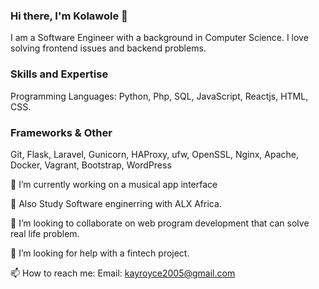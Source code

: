 ### Hi there, I'm Kolawole 👋

I am a Software Engineer with a background in Computer Science. I love solving frontend issues and backend problems.

### Skills and Expertise
Programming Languages: Python, Php, SQL, JavaScript, Reactjs, HTML, CSS.

### Frameworks & Other 
Git, Flask, Laravel, Gunicorn, HAProxy, ufw, OpenSSL, Nginx, Apache, Docker, Vagrant, Bootstrap, WordPress

 🔭 I’m currently working on a musical app interface
 
 🌱 Also Study Software enginerring with ALX Africa.
 
 👯 I’m looking to collaborate on web program development that can solve real life problem.
 
 🤔 I’m looking for help with a fintech project.

 📫 How to reach me:
  Email:  kayroyce2005@gmail.com
 
